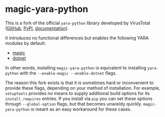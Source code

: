 # magic-yara-python

This is a fork of the official `yara-python` library developed by VirusTotal
([GitHub](https://github.com/VirusTotal/yara-python),
[PyPI](https://pypi.org/project/yara-python/),
[documentation](https://yara.readthedocs.org/en/latest/yarapython.html)).

It introduces no functional differences but enables the following YARA modules
by default:

- [magic](https://yara.readthedocs.io/en/latest/modules/magic.html)
- [dotnet](https://yara.readthedocs.io/en/latest/modules/dotnet.html)

In other words, installing `magic-yara-python` is equivalent to installing
`yara-python` with the `--enable-magic --enable-dotnet` flags.

The reason this fork exists is that it is sometimes hard or inconvenient to
provide these flags, depending on your method of installation. For example,
`setuptools` provides no means to supply additional build options for its
`install_requires` entries. If you install via `pip` you can set these options
through `--global-option` flags, but that becomes unwieldy quickly.
`magic-yara-python` is meant as an easy workaround for these cases.
